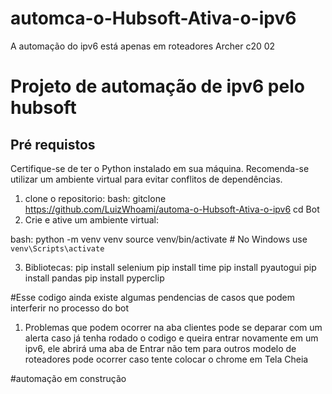 # automca-o-Hubsoft-Ativa-o-ipv6
A automação do ipv6 está apenas em roteadores Archer c20 02

# Projeto de automação de ipv6 pelo hubsoft

## Pré requistos
Certifique-se de ter o Python instalado em sua máquina. Recomenda-se utilizar um ambiente virtual para evitar conflitos de dependências.

1. clone o repositorio:
   bash: gitclone https://github.com/LuizWhoami/automa-o-Hubsoft-Ativa-o-ipv6
   cd Bot
2. Crie e ative um ambiente virtual:
    
bash:
    python -m venv venv
    source venv/bin/activate   # No Windows use `venv\Scripts\activate`
    
3. Bibliotecas:
  pip install selenium
  pip install time
  pip install pyautogui
  pip install pandas
  pip install pyperclip

#Esse codigo ainda existe algumas pendencias de casos que podem interferir no processo do bot

1. Problemas que podem ocorrer
   na aba clientes pode se deparar com um alerta
   caso já tenha rodado o codigo e queira entrar novamente em um ipv6, ele abrirá uma aba de Entrar
   não tem para outros modelo de roteadores
   pode ocorrer caso tente colocar o chrome em Tela Cheia

#automação em construção
